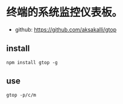 # 终端的系统监控仪表板。

- github: https://github.com/aksakalli/gtop

## install

```
npm install gtop -g
```

## use

```
gtop -p/c/m
```
